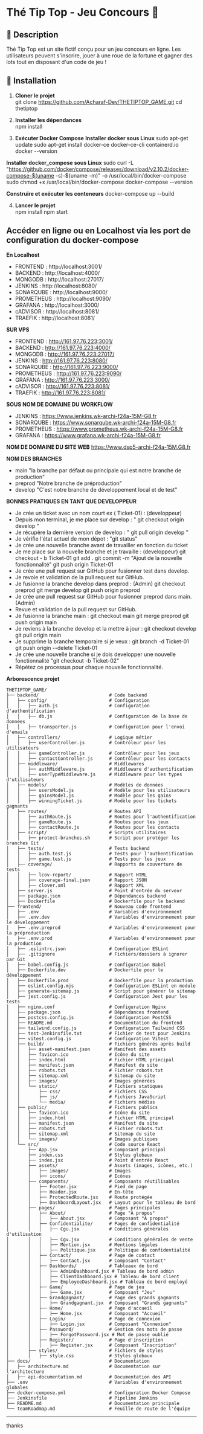 # Thé Tip Top - Jeu Concours 🎡

## 📌 Description
Thé Tip Top est un site fictif conçu pour un jeu concours en ligne. 
Les utilisateurs peuvent s'inscrire, jouer à une roue de la fortune et gagner des lots tout en disposant d'un code de jeu !

## 🚀 Installation
1. **Cloner le projet**  
git clone https://github.com/Acharaf-Dev/THETIPTOP_GAME.git
cd thetiptop

2. **Installer les dépendances**  
npm install

3. **Exécuter Docker Compose**
**Installer docker sous Linux** 
sudo apt-get update
sudo apt-get install docker-ce docker-ce-cli containerd.io
docker --version

**Installer docker_compose sous Linux**
sudo curl -L "https://github.com/docker/compose/releases/download/v2.10.2/docker-compose-$(uname -s)-$(uname -m)" -o /usr/local/bin/docker-compose
sudo chmod +x /usr/local/bin/docker-compose
docker-compose --version

**Construire et exécuter les conteneurs**
docker-compose up --build

4. **Lancer le projet**  
npm install
npm start

## Accéder en ligne ou en Localhost via les port de configuration du docker-compose

**En Localhost**
- FRONTEND : http://localhost:3001/
- BACKEND : http://localhost:4000/
- MONGODB : http://localhost:27017/
- JENKINS : http://localhost:8080/
- SONARQUBE : http://localhost:9000/
- PROMETHEUS : http://localhost:9090/
- GRAFANA : http://localhost:3000/
- cADVISOR : http://localhost:8081/
- TRAEFIK : http://localhost:8081/

**SUR VPS**
- FRONTEND : http://161.97.76.223:3001/
- BACKEND : http://161.97.76.223:4000/
- MONGODB : http://161.97.76.223:27017/
- JENKINS : http://161.97.76.223:8080/
- SONARQUBE : http://161.97.76.223:9000/
- PROMETHEUS : http://161.97.76.223:9090/
- GRAFANA : http://161.97.76.223:3000/
- cADVISOR : http://161.97.76.223:8081/
- TRAEFIK : http://161.97.76.223:8081/

**SOUS NOM DE DOMAINE DU WORKFLOW**
- JENKINS : https://www.jenkins.wk-archi-f24a-15M-G8.fr 
- SONARQUBE : https://www.sonarqube.wk-archi-f24a-15M-G8.fr
- PROMETHEUS : https://www.prometheus.wk-archi-f24a-15M-G8.fr
- GRAFANA : https://www.grafana.wk-archi-f24a-15M-G8.fr

**NOM DE DOMAINE DU SITE WEB**
 https://www.dsp5-archi-f24a-15M.G8.fr

**NOM DES BRANCHES**
- main "la branche par défaut ou principale qui est notre branche de production"
- preprod "Notre branche de préproduction"
- develop "C'est notre branche de développement local et de test"

**BONNES PRATIQUES EN TANT QUE DEVELOPPEUR**
- Je crée un ticket avec un nom court ex ( Ticket-01) : (developpeur)
- Depuis mon terminal, je me place sur develop : " git checkout origin develop "
- Je récupère la dernière version de develop : " git pull origin  develop "
- Je vérifie l'état actuel de mon dépot : "git status"
- Je crée une nouvelle branche avant de travailler en fonction du ticket
- Je me place sur la nouvelle branche et je travaille : (developpeur)
        git checkout - b Ticket-01
        git add .
        git commit -m "Ajout de la nouvelle fonctionnalité"
        git push origin Ticket-01
- Je crée une pull request sur GitHub pour fusionner test dans develop.
- Je revoie et validation de la pull request sur GitHub.
- Je fusionne la branche develop dans preprod : (Admin)
        git checkout preprod
        git merge develop
        git push origin preprod
- Je crée une pull request sur GitHub pour fusionner preprod dans main. (Admin)
- Revue et validation de la pull request sur GitHub.
- Je fusionne la branche main :
        git checkout main
        git merge preprod
        git push origin main
- Je reviens à la branche develop et la mettre à jour :
        git checkout develop
        git pull origin main
- Je supprime la branche temporaire si je veux :
git branch -d Ticket-01
git push origin --delete Ticket-01
- Je crée une nouvelle branche si je dois developper une nouvelle fonctionnalité "git checkout -b Ticket-02"
- Répétez ce processus pour chaque nouvelle fonctionnalité. 

**Arborescence projet**

```
THETIPTOP_GAME/
├── backend/                          # Code backend
│   ├── config/                       # Configuration
│   │   ├── auth.js                   # Configuration d'authentification
│   │   ├── db.js                     # Configuration de la base de données
│   │   ├── transporter.js            # Configuration pour l'envoi d'emails
│   ├── controllers/                  # Logique métier
│   │   ├── userController.js         # Contrôleur pour les utilisateurs
│   │   ├── gameController.js         # Contrôleur pour les jeux
│   │   ├── contactController.js      # Contrôleur pour les contacts
│   ├── middleware/                   # Middlewares
│   │   ├── authMiddleware.js         # Middleware d'authentification
│   │   ├── userTypeMiddleware.js     # Middleware pour les types d'utilisateurs
│   ├── models/                       # Modèles de données
│   │   ├── usersModel.js             # Modèle pour les utilisateurs
│   │   ├── gainsModel.js             # Modèle pour les gains
│   │   ├── winningTicket.js          # Modèle pour les tickets gagnants
│   ├── routes/                       # Routes API
│   │   ├── authRoute.js              # Routes pour l'authentification
│   │   ├── gameRoute.js              # Routes pour les jeux
│   │   ├── contactRoute.js           # Routes pour les contacts
│   ├── script/                       # Scripts utilitaires
│   │   ├── protect-branches.sh       # Script pour protéger les branches Git
│   ├── tests/                        # Tests backend
│   │   ├── auth.test.js              # Tests pour l'authentification
│   │   ├── game.test.js              # Tests pour les jeux
│   ├── coverage/                     # Rapports de couverture de tests
│   │   ├── lcov-report/              # Rapport HTML
│   │   ├── coverage-final.json       # Rapport JSON
│   │   ├── clover.xml                # Rapport XML
│   ├── server.js                     # Point d'entrée du serveur
│   ├── package.json                  # Dépendances backend
│   ├── Dockerfile                    # Dockerfile pour le backend
├── frontend/                         # Nouveau code frontend
│   ├── .env                          # Variables d'environnement
│   ├── .env.dev                      # Variables d'environnement pour le développement
│   ├── .env.preprod                  # Variables d'environnement pour la préproduction
│   ├── .env.prod                     # Variables d'environnement pour la production
│   ├── .eslintrc.json                # Configuration ESLint
│   ├── .gitignore                    # Fichiers/dossiers à ignorer par Git
│   ├── babel.config.js               # Configuration Babel
│   ├── Dockerfile.dev                # Dockerfile pour le développement
│   ├── Dockerfile.prod               # Dockerfile pour la production
│   ├── eslint.config.mjs             # Configuration ESLint en module
│   ├── generate-sitemap.js           # Script pour générer le sitemap
│   ├── jest.config.js                # Configuration Jest pour les tests
│   ├── nginx.conf                    # Configuration Nginx
│   ├── package.json                  # Dépendances frontend
│   ├── postcss.config.js             # Configuration PostCSS
│   ├── README.md                     # Documentation du frontend
│   ├── tailwind.config.js            # Configuration Tailwind CSS
│   ├── test-Jenkinsfile.txt          # Fichier de test pour Jenkins
│   ├── vitest.config.js              # Configuration Vitest
│   ├── build/                        # Fichiers générés après build
│   │   ├── asset-manifest.json       # Manifest des assets
│   │   ├── favicon.ico               # Icône du site
│   │   ├── index.html                # Fichier HTML principal
│   │   ├── manifest.json             # Manifest du site
│   │   ├── robots.txt                # Fichier robots.txt
│   │   ├── sitemap.xml               # Sitemap du site
│   │   ├── images/                   # Images générées
│   │   └── static/                   # Fichiers statiques
│   │       ├── css/                  # Fichiers CSS
│   │       ├── js/                   # Fichiers JavaScript
│   │       └── media/                # Fichiers médias
│   ├── public/                       # Fichiers publics
│   │   ├── favicon.ico               # Icône du site
│   │   ├── index.html                # Fichier HTML principal
│   │   ├── manifest.json             # Manifest du site
│   │   ├── robots.txt                # Fichier robots.txt
│   │   ├── sitemap.xml               # Sitemap du site
│   │   └── images/                   # Images publiques
│   └── src/                          # Code source React
│       ├── App.jsx                   # Composant principal
│       ├── index.css                 # Styles globaux
│       ├── index.jsx                 # Point d'entrée React
│       ├── assets/                   # Assets (images, icônes, etc.)
│       │   ├── images/               # Images
│       │   ├── icons/                # Icônes
│       ├── components/               # Composants réutilisables
│       │   ├── Footer.jsx            # Pied de page
│       │   ├── Header.jsx            # En-tête
│       │   ├── ProtectedRoute.jsx    # Route protégée
│       │   ├── DashboardLayout.jsx   # Layout pour le tableau de bord
│       ├── pages/                    # Pages principales
│       │   ├── About/                # Page "À propos"
│       │   │   ├── About.jsx         # Composant "À propos"
│       │   ├── Confidentialite/      # Pages de confidentialité
│       │   │   ├── Cgu.jsx           # Conditions générales d'utilisation
│       │   │   ├── Cgv.jsx           # Conditions générales de vente
│       │   │   ├── Mention.jsx       # Mentions légales
│       │   │   ├── Politique.jsx     # Politique de confidentialité
│       │   ├── Contact/              # Page de contact
│       │   │   ├── Contact.jsx       # Composant "Contact"
│       │   ├── Dashbords/            # Tableaux de bord
│       │   │   ├── AdminDashboard.jsx # Tableau de bord admin
│       │   │   ├── ClientDashboard.jsx # Tableau de bord client
│       │   │   ├── EmployeeDashboard.jsx # Tableau de bord employé
│       │   ├── Game/                 # Page de jeu
│       │   │   ├── Game.jsx          # Composant "Jeu"
│       │   ├── Grandgagnant/         # Page des grands gagnants
│       │   │   ├── Grandgagnant.jsx  # Composant "Grands gagnants"
│       │   ├── Home/                 # Page d'accueil
│       │   │   ├── Home.jsx          # Composant "Accueil"
│       │   ├── Login/                # Page de connexion
│       │   │   ├── Login.jsx         # Composant "Connexion"
│       │   ├── Password/             # Gestion des mots de passe
│       │   │   ├── ForgotPassword.jsx # Mot de passe oublié
│       │   ├── Register/             # Page d'inscription
│       │   │   ├── Register.jsx      # Composant "Inscription"
│       ├── styles/                   # Fichiers de styles
│       │   ├── style.css             # Styles globaux
├── docs/                             # Documentation
│   ├── architecture.md               # Documentation sur l'architecture
│   ├── api-documentation.md          # Documentation des API
├── .env                              # Variables d'environnement globales
├── docker-compose.yml                # Configuration Docker Compose
├── Jenkinsfile                       # Pipeline Jenkins
├── README.md                         # Documentation principale
└── teamRoadmap.md                    # Feuille de route de l'équipe
```
---

thanks 